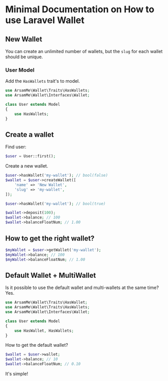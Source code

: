 # Minimal Documentation on How to use Laravel Wallet

## New Wallet

You can create an unlimited number of wallets, but the `slug` for each wallet should be unique.

### User Model

Add the `HasWallets` trait's to model.

```php
use ArsamMe\Wallet\Traits\HasWallets;
use ArsamMe\Wallet\Interfaces\Wallet;

class User extends Model
{
    use HasWallets;
}
```

## Create a wallet

Find user:

```php
$user = User::first(); 
```

Create a new wallet.

```php
$user->hasWallet('my-wallet'); // bool(false)
$wallet = $user->createWallet([
    'name' => 'New Wallet',
    'slug' => 'my-wallet',
]);

$user->hasWallet('my-wallet'); // bool(true)

$wallet->deposit(100);
$wallet->balance; // 100
$wallet->balanceFloatNum; // 1.00
```

## How to get the right wallet?

```php
$myWallet = $user->getWallet('my-wallet');
$myWallet->balance; // 100
$myWallet->balanceFloatNum; // 1.00
```

## Default Wallet + MultiWallet

Is it possible to use the default wallet and multi-wallets at the same time? Yes.

```php
use ArsamMe\Wallet\Traits\HasWallet;
use ArsamMe\Wallet\Traits\HasWallets;
use ArsamMe\Wallet\Interfaces\Wallet;

class User extends Model
{
    use HasWallet, HasWallets;
}
```

How to get the default wallet?

```php
$wallet = $user->wallet;
$wallet->balance; // 10
$wallet->balanceFloatNum; // 0.10
```

It's simple!
